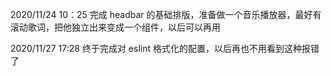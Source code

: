 2020/11/24
10：25 完成 headbar 的基础排版，准备做一个音乐播放器，最好有滚动歌词，把他独立出来变成一个组件，以后可以再用

2020/11/27
17:28 终于完成对 eslint 格式化的配置，以后再也不用看到这种报错了

